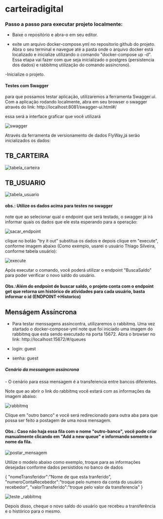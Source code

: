 # carteiradigital

<h3>Passo a passo para executar projeto localmente: </h3>

- Baixe o repositório e abra-o em seu editor.

- exite um arquivo docker-compose.yml no repositorio github do projeto. Abra o seu terminal e navegue até a pasta onde o arquivo docker está localizado e inicialize utilizando o comando "docker-compose up -d". Essa etapa vai fazer com que seja inicializado o postgres (persistencia dos dados) e rabbitmq utilização do comando assíncrono).

-Inicialize o projeto.

<h4>Testes com Swagger</h4>

para que possamos testar aplicação, utilizaremos a ferramenta Swagger.ui. Com a aplicação rodando localmente, abra em seu browser o swagger através 
do link: http://localhost:8081/swagger-ui.html#/

essa será a interface graficar que você utilizará

![swagger](https://user-images.githubusercontent.com/69025247/142252742-d1e51baf-c743-438b-a05c-ad41280db91f.jpeg)

Através da ferramenta de versionamento de dados FlyWay,já serão inicializados os dados:

<h2>TB_CARTEIRA</h2>

![tabela_carteira](https://user-images.githubusercontent.com/69025247/142253971-ace59fd4-7f8e-46f1-9c7d-f91fbc750f51.jpeg)

<h2>TB_USUARIO</h2>

![tabela_usuario](https://user-images.githubusercontent.com/69025247/142254570-f6cec17c-f4bb-4616-a6f3-a08f0e850617.jpeg)

<h4>obs.: Utilize os dados acima para testes no swagger</h4>

note que ao selecionar qual o endpoint que será testado, o swagger já irá informar quais os dados que ele esta esperando para a operação:

![sacar_endpoint](https://user-images.githubusercontent.com/69025247/142255694-ccabb3c1-9420-491a-8ab1-342731278883.jpeg)

clique no botão "try it out" substitua os dados e depois clique em "execute", conforme imagem abaixo (Como exemplo, usarei o usuário Thiago Silveira, conforme
tabela usuário):

![execute](https://user-images.githubusercontent.com/69025247/142256312-fd2e80d5-e67e-4485-8ecb-e81a4fedca76.jpeg)

Após executar o comando, você poderá utilizar o endpoint "BuscaSaldo" para poder verificar o novo saldo do usuário.

<h4>Obs.:Além do endpoint de buscar saldo, o projeto conta com o endpoint get que retorna um histórico de atividades para cada usuário, basta informar o id (ENDPOINT->Historico)</h4>

<h2>Menságem Assíncrona</h2>

- Para testar menssagens assíncontra, utilizaremos o rabbitmq. Uma vez startado o docker-compose-yml note que foi iniciado uma imagem do rabbitmq que esta sendo executado na porta 15672. Abra o browser no link: http://localhost:15672/#/queues

- login: guest
- senha: guest

<h5>Cenário da messangem assíncrona</h5>
- O cenário para essa mensagem é a transferencia entre bancos diferentes.

Note que ao abrir o link do rabbitmq você estará com as informações da imagem abaixo:

![rabbitmq](https://user-images.githubusercontent.com/69025247/142257927-7c19043e-03bc-4019-aeb8-1fd634bd2f91.jpeg)

Clique em "outro banco" e você será redirecionado para outra aba para que possa ser feito a postagem de uma nova mensagem.

<h4>Obs.: Caso não haja essa fila com o nome "outro-banco", você pode criar manualmente clicando em "Add a new queue" e informando somente o nome da fila.</h4>

![postar_mensagem](https://user-images.githubusercontent.com/69025247/142258532-cf7fccce-2d00-42c2-a02a-cf828ac63434.jpeg)

Utilize o modelo abaixo como exemplo, troque para as informações desejadas conforme dados persistidos no banco de dados
	
  {
			"nomeTransferidor":"Nome de que esta tranferido",
			"numeroContaRecebedor":"troque pelo numero da conta do usuário recebedor",
			"valorTransferido":"troque pelo valor da transferencia"
		}
    
![teste _rabbitmq](https://user-images.githubusercontent.com/69025247/142259099-89c5138d-5aa9-4c99-b1e9-981abd293138.jpeg)

Depois disso, cheque o novo saldo do usuário que recebeu a transferência e o histórico para o mesmo.
